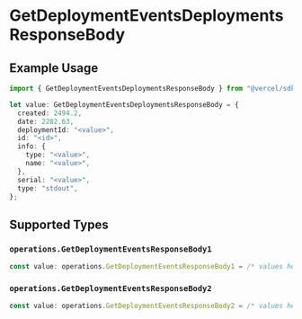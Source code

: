 # GetDeploymentEventsDeploymentsResponseBody

## Example Usage

```typescript
import { GetDeploymentEventsDeploymentsResponseBody } from "@vercel/sdk/models/operations/getdeploymentevents.js";

let value: GetDeploymentEventsDeploymentsResponseBody = {
  created: 2494.2,
  date: 2282.63,
  deploymentId: "<value>",
  id: "<id>",
  info: {
    type: "<value>",
    name: "<value>",
  },
  serial: "<value>",
  type: "stdout",
};
```

## Supported Types

### `operations.GetDeploymentEventsResponseBody1`

```typescript
const value: operations.GetDeploymentEventsResponseBody1 = /* values here */
```

### `operations.GetDeploymentEventsResponseBody2`

```typescript
const value: operations.GetDeploymentEventsResponseBody2 = /* values here */
```

